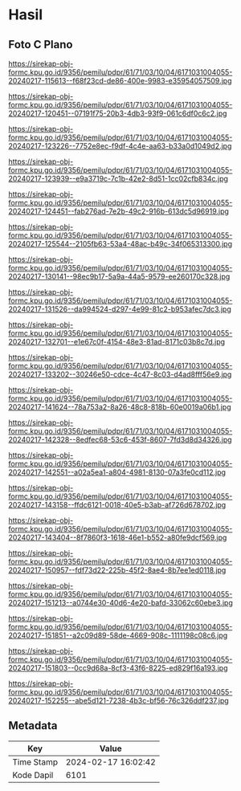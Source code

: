 # Hasil

## Foto C Plano

https://sirekap-obj-formc.kpu.go.id/9356/pemilu/pdpr/61/71/03/10/04/6171031004055-20240217-115613--f68f23cd-de86-400e-9983-e35954057509.jpg

https://sirekap-obj-formc.kpu.go.id/9356/pemilu/pdpr/61/71/03/10/04/6171031004055-20240217-120451--07191f75-20b3-4db3-93f9-061c6df0c6c2.jpg

https://sirekap-obj-formc.kpu.go.id/9356/pemilu/pdpr/61/71/03/10/04/6171031004055-20240217-123226--7752e8ec-f9df-4c4e-aa63-b33a0d1049d2.jpg

https://sirekap-obj-formc.kpu.go.id/9356/pemilu/pdpr/61/71/03/10/04/6171031004055-20240217-123939--e9a3719c-7c1b-42e2-8d51-1cc02cfb834c.jpg

https://sirekap-obj-formc.kpu.go.id/9356/pemilu/pdpr/61/71/03/10/04/6171031004055-20240217-124451--fab276ad-7e2b-49c2-916b-613dc5d96919.jpg

https://sirekap-obj-formc.kpu.go.id/9356/pemilu/pdpr/61/71/03/10/04/6171031004055-20240217-125544--2105fb63-53a4-48ac-b49c-34f065313300.jpg

https://sirekap-obj-formc.kpu.go.id/9356/pemilu/pdpr/61/71/03/10/04/6171031004055-20240217-130141--98ec9b17-5a9a-44a5-9579-ee260170c328.jpg

https://sirekap-obj-formc.kpu.go.id/9356/pemilu/pdpr/61/71/03/10/04/6171031004055-20240217-131526--da994524-d297-4e99-81c2-b953afec7dc3.jpg

https://sirekap-obj-formc.kpu.go.id/9356/pemilu/pdpr/61/71/03/10/04/6171031004055-20240217-132701--e1e67c0f-4154-48e3-81ad-8171c03b8c7d.jpg

https://sirekap-obj-formc.kpu.go.id/9356/pemilu/pdpr/61/71/03/10/04/6171031004055-20240217-133202--30246e50-cdce-4c47-8c03-d4ad8fff56e9.jpg

https://sirekap-obj-formc.kpu.go.id/9356/pemilu/pdpr/61/71/03/10/04/6171031004055-20240217-141624--78a753a2-8a26-48c8-818b-60e0019a06b1.jpg

https://sirekap-obj-formc.kpu.go.id/9356/pemilu/pdpr/61/71/03/10/04/6171031004055-20240217-142328--8edfec68-53c6-453f-8607-7fd3d8d34326.jpg

https://sirekap-obj-formc.kpu.go.id/9356/pemilu/pdpr/61/71/03/10/04/6171031004055-20240217-142551--a02a5ea1-a804-4981-8130-07a3fe0cd112.jpg

https://sirekap-obj-formc.kpu.go.id/9356/pemilu/pdpr/61/71/03/10/04/6171031004055-20240217-143158--ffdc6121-0018-40e5-b3ab-af726d678702.jpg

https://sirekap-obj-formc.kpu.go.id/9356/pemilu/pdpr/61/71/03/10/04/6171031004055-20240217-143404--8f7860f3-1618-46e1-b552-a80fe9dcf569.jpg

https://sirekap-obj-formc.kpu.go.id/9356/pemilu/pdpr/61/71/03/10/04/6171031004055-20240217-150957--fdf73d22-225b-45f2-8ae4-8b7ee1ed0118.jpg

https://sirekap-obj-formc.kpu.go.id/9356/pemilu/pdpr/61/71/03/10/04/6171031004055-20240217-151213--a0744e30-40d6-4e20-bafd-33062c60ebe3.jpg

https://sirekap-obj-formc.kpu.go.id/9356/pemilu/pdpr/61/71/03/10/04/6171031004055-20240217-151851--a2c09d89-58de-4669-908c-1111198c08c6.jpg

https://sirekap-obj-formc.kpu.go.id/9356/pemilu/pdpr/61/71/03/10/04/6171031004055-20240217-151803--0cc9d68a-8cf3-43f6-8225-ed829f16a193.jpg

https://sirekap-obj-formc.kpu.go.id/9356/pemilu/pdpr/61/71/03/10/04/6171031004055-20240217-152255--abe5d121-7238-4b3c-bf56-76c326ddf237.jpg


## Metadata

| Key        | Value               |
| ---------- | ------------------- |
| Time Stamp | 2024-02-17 16:02:42 |
| Kode Dapil | 6101                |




